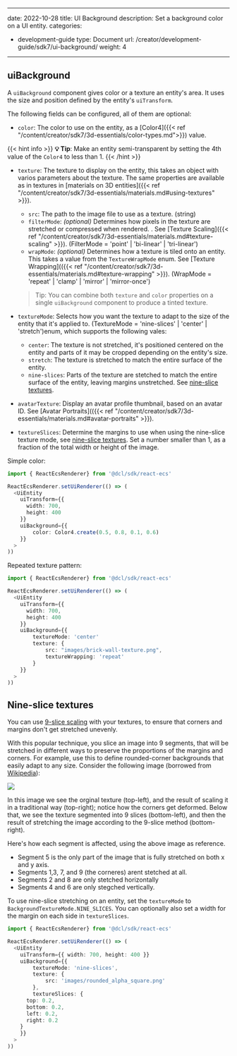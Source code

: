 

---
date: 2022-10-28
title: UI Background
description: Set a background color on a UI entity.
categories:
  - development-guide
type: Document
url: /creator/development-guide/sdk7/ui-background/
weight: 4
---

## uiBackground

A `uiBackground` component gives color or a texture an entity's area. It uses the size and position defined by the entity's `uiTransform`.

The following fields can be configured, all of them are optional:

- `color`: The color to use on the entity, as a [Color4]({{< ref "/content/creator/sdk7/3d-essentials/color-types.md">}}) value.

{{< hint info >}}
**💡 Tip**:  Make an entity semi-transparent by setting the 4th value of the `Color4` to less than 1.
{{< /hint >}}

- `texture`: The texture to display on the entity, this takes an object with varios parameters about the texture. The same properties are available as in textures in [materials on 3D entities]({{< ref "/content/creator/sdk7/3d-essentials/materials.md#using-textures" >}}).

	- `src`: The path to the image file to use as a texture. (string)
	- `filterMode`: _(optional)_ Determines how pixels in the texture are stretched or compressed when rendered. . See [Texture Scaling]({{< ref "/content/creator/sdk7/3d-essentials/materials.md#texture-scaling" >}}).
    (FilterMode = 'point' | 'bi-linear' | 'tri-linear')
	- `wrapMode`: _(optional)_ Determines how a texture is tiled onto an entity. This takes a value from the `TextureWrapMode` enum. See [Texture Wrapping](({{< ref "/content/creator/sdk7/3d-essentials/materials.md#texture-wrapping" >}}).
    (WrapMode = 'repeat' | 'clamp' | 'mirror' | 'mirror-once')

	> Tip: You can combine both `texture` and `color` properties on a single `uiBackground` component to produce a tinted texture.

- `textureMode`: Selects how you want the texture to adapt to the size of the entity that it's applied to. (TextureMode = 'nine-slices' | 'center' | 'stretch')enum, which supports the following vales:

	- `center`: The texture is not stretched, it's positioned centered on the entity and parts of it may be cropped depending on the entity's size.
	- `stretch`: The texture is stretched to match the entire surface of the entity.
	- `nine-slices`: Parts of the texture are stetched to match the entire surface of the entity, leaving margins unstretched. See [nine-slice textures](#nine-slice-textures).

- `avatarTexture`: Display an avatar profile thumbnail, based on an avatar ID. See [Avatar Portraits](({{< ref "/content/creator/sdk7/3d-essentials/materials.md#avatar-portraits" >}}).
- `textureSlices`: Determine the margins to use when using the nine-slice texture mode, see [nine-slice textures](#nine-slice-textures). Set a number smaller than 1, as a fraction of the total width or height of the image.
<!-- - `uvs`: TODO -->


Simple color:

```ts
import { ReactEcsRenderer} from '@dcl/sdk/react-ecs'

ReactEcsRenderer.setUiRenderer(() => (
  <UiEntity
    uiTransform={{
      width: 700,
      height: 400
    }}
    uiBackground={{
		color: Color4.create(0.5, 0.8, 0.1, 0.6)
	}}
  >
))
```

Repeated texture pattern:

```ts
import { ReactEcsRenderer} from '@dcl/sdk/react-ecs'

ReactEcsRenderer.setUiRenderer(() => (
  <UiEntity
    uiTransform={{
      width: 700,
      height: 400
    }}
    uiBackground={{
		textureMode: 'center'
		texture: {
			src: "images/brick-wall-texture.png",
			textureWrapping: 'repeat'
		}
	}}
  >
))
```


## Nine-slice textures

You can use [9-slice scaling](https://en.wikipedia.org/wiki/9-slice_scaling) with your textures, to ensure that corners and margins don't get stretched unevenly.

With this popular technique, you slice an image into 9 segments, that will be stretched in different ways to preserve the proportions of the margins and corners. For example, use this to define rounded-corner backgrounds that easily adapt to any size. Consider the following image (borrowed from [Wikipedia](https://en.wikipedia.org/wiki/9-slice_scaling#/media/File:Traditional_scaling_vs_9-slice_scaling.svg)):


![](/images/media/9-slice.png)


In this image we see the orginal texture (top-left), and the result of scaling it in a traditional way (top-right); notice how the corners get deformed. Below that, we see the texture segmented into 9 slices (bottom-left), and then the result of stretching the image according to the 9-slice method (bottom-right).

Here's how each segment is affected, using the above image as reference.

- Segment 5 is the only part of the image that is fully stretched on both x and y axis.
- Segments 1,3, 7, and 9 (the corneres) arent stetched at all.
- Segments 2 and 8 are only stetched horizontally
- Segments 4 and 6 are only stegched vertically.

To use nine-slice stretching on an entity, set the `textureMode` to `BackgroundTextureMode.NINE_SLICES`. You can optionally also set a width for the margin on each side in `textureSlices`.

```ts
import { ReactEcsRenderer} from '@dcl/sdk/react-ecs'

ReactEcsRenderer.setUiRenderer(() => (
  <UiEntity
    uiTransform={{ width: 700, height: 400 }}
    uiBackground={{
		textureMode: 'nine-slices',
		texture: {
			src: 'images/rounded_alpha_square.png'
		},
		textureSlices: {
      top: 0.2,
      bottom: 0.2,
      left: 0.2,
      right: 0.2
    }
	}}
  >
))
```


<!--
## Images from an image atlas

TODO: Wait for textures in UI

You can use an image atlas to store multiple images and icons in a single image file. You then display rectangular parts of this image file in your UI based on pixel positions, pixel width, and pixel height inside the source image.

Below is an example of an image atlas with multiple icons arranged into a single file.

![](/images/media/UI-atlas.png)

The `UIImage` component has the following fields to crop a sub-section of the original image:

- `sourceTop`: the _y_ coordinate, in pixels, of the top of the selection
- `sourceLeft`: the _x_ coordinate, in pixels, of the left side of the selection.
- `sourceWidth`: the width, in pixels, of the selected area
- `sourceHeight`: the height, in pixels, of the selected area

When constructing a `UIImage` component, you must pass a `Texture` component as an argument. Read more about `Texture` components in [materials]({{< ref "/content/creator/sdk7/3d-essentials/materials.md" >}}).

```ts
let imageAtlas = "images/image-atlas.jpg"
let imageTexture = new Texture(imageAtlas)

const canvas = new UICanvas()

const playButton = new UIImage(canvas, imageTexture)
playButton.sourceLeft = 26
playButton.sourceTop = 128
playButton.sourceWidth = 128
playButton.sourceHeight = 128

const startButton = new UIImage(canvas, imageTexture)
startButton.sourceLeft = 183
startButton.sourceTop = 128
startButton.sourceWidth = 128
startButton.sourceHeight = 128

const exitButton = new UIImage(canvas, imageTexture)
exitButton.sourceLeft = 346
exitButton.sourceTop = 128
exitButton.sourceWidth = 128
exitButton.sourceHeight = 128

const expandButton = new UIImage(canvas, imageTexture)
expandButton.sourceLeft = 496
expandButton.sourceTop = 128
expandButton.sourceWidth = 128
expandButton.sourceHeight = 128
```

You can change the texture being used by an existing `UIImage` component, set the `source` field.

```ts
playButton.source = imageTexture2
``` -->


